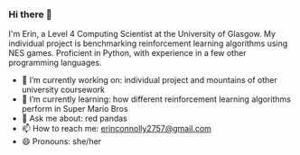 ### Hi there 👋

I'm Erin, a Level 4 Computing Scientist at the University of Glasgow. My individual project is benchmarking reinforcement learning algorithms using NES games. 
Proficient in Python, with experience in a few other programming languages.

- 🔭 I’m currently working on: individual project and mountains of other university coursework
- 🌱 I’m currently learning: how different reinforcement learning algorithms perform in Super Mario Bros
- 💬 Ask me about: red pandas
- 📫 How to reach me: erinconnolly2757@gmail.com
- 😄 Pronouns: she/her
